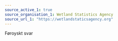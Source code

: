 ```yaml
---
source_active_1: true
source_organisation_1: Wetland Statistics Agency
source_url_1: "https://wetlandstaticsagency.org"
---
```

Føroyskt svar
